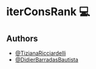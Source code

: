 # iterConsRank 💻

## Authors

- [@TizianaRicciardelli](https://www.github.com/TizianaRicciardelli)
- [@DidierBarradasBautista](https://www.github.com/D-Barradas)
